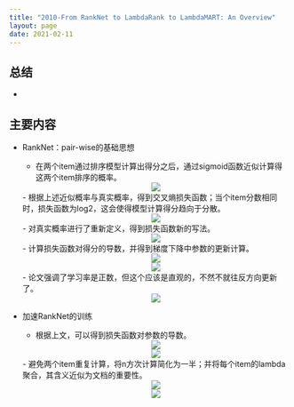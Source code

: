 ```yaml
---
title: "2010-From RankNet to LambdaRank to LambdaMART: An Overview"
layout: page
date: 2021-02-11
---
```


## 总结

- 

## 主要内容

- RankNet：pair-wise的基础思想
    - 在两个item通过排序模型计算出得分之后，通过sigmoid函数近似计算得这两个item排序的概率。
    <div style="text-align: center"><img src="/wiki/attach/images/pairwise-01.png" style="max-width:300px"></div>
    - 根据上述近似概率与真实概率，得到交叉熵损失函数；当个item分数相同时，损失函数为log2，这会使得模型计算得分趋向于分散。
    <div style="text-align: center"><img src="/wiki/attach/images/pairwise-02.png" style="max-width:300px"></div>
    - 对真实概率进行了重新定义，得到损失函数新的写法。
    <div style="text-align: center"><img src="/wiki/attach/images/pairwise-03.png" style="max-width:300px"></div>
    - 计算损失函数对得分的导数，并得到梯度下降中参数的更新计算。
    <div style="text-align: center"><img src="/wiki/attach/images/pairwise-04.png" style="max-width:400px"></div>
    <div style="text-align: center"><img src="/wiki/attach/images/pairwise-05.png" style="max-width:400px"></div>
    - 论文强调了学习率是正数，但这个应该是直观的，不然不就往反方向更新了。
    <div style="text-align: center"><img src="/wiki/attach/images/pairwise-06.png" style="max-width:450px"></div>

- 加速RankNet的训练
    - 根据上文，可以得到损失函数对参数的导数。
    <div style="text-align: center"><img src="/wiki/attach/images/pairwise-07.png" style="max-width:450px"></div>
    <div style="text-align: center"><img src="/wiki/attach/images/pairwise-08.png" style="max-width:400px"></div>
    - 避免两个item重复计算，将n方次计算简化为一半；并将每个item的lambda聚合，其含义近似为文档的重要性。
    <div style="text-align: center"><img src="/wiki/attach/images/pairwise-09.png" style="max-width:400px"></div>
    <div style="text-align: center"><img src="/wiki/attach/images/pairwise-10.png" style="max-width:400px"></div>
